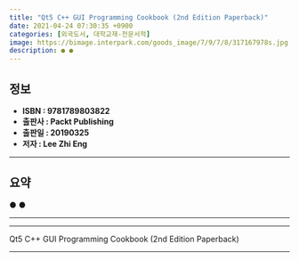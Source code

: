 ```yaml
---
title: "Qt5 C++ GUI Programming Cookbook (2nd Edition Paperback)"
date: 2021-04-24 07:30:35 +0900
categories: [외국도서, 대학교재-전문서적]
image: https://bimage.interpark.com/goods_image/7/9/7/8/317167978s.jpg
description: ● ●
---
```


## **정보**

- **ISBN : 9781789803822**
- **출판사 : Packt Publishing**
- **출판일 : 20190325**
- **저자 : Lee Zhi Eng**

------



## **요약**

●  ●  

------



------


Qt5 C++ GUI Programming Cookbook (2nd Edition Paperback) 

------



